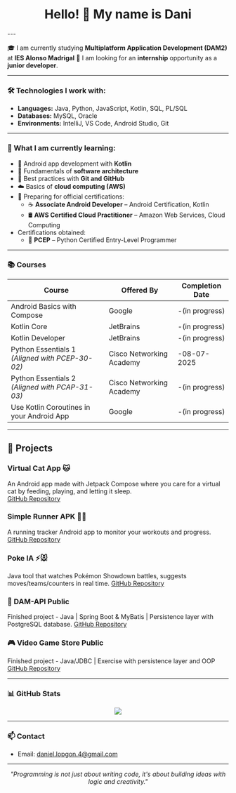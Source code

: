<h1 align="center">Hello! 👋 My name is Dani</h1>
---

🎓 I am currently studying **Multiplatform Application Development (DAM2)** at **IES Alonso Madrigal**
🚀 I am looking for an **internship** opportunity as a **junior developer**.

---

### 🛠️ Technologies I work with:
- **Languages:** Java, Python, JavaScript, Kotlin, SQL, PL/SQL  
- **Databases:** MySQL, Oracle  
- **Environments:** IntelliJ, VS Code, Android Studio, Git

---

### 🎯 What I am currently learning:

- 📱 Android app development with **Kotlin**
- 🧱 Fundamentals of **software architecture**
- 🌱 Best practices with **Git and GitHub**
- ☁️ Basics of **cloud computing (AWS)**
- 🧠 Preparing for official certifications:
  - ☕ **Associate Android Developer** – Android Certification, Kotlin
  - 🛢️ **AWS Certified Cloud Practitioner** – Amazon Web Services, Cloud Computing
- Certifications obtained:
  - 🐍 **PCEP** – Python Certified Entry-Level Programmer

---

### 📚 **Courses**

| Course                                          | Offered By               | Completion Date  | 
|-------------------------------------------------|--------------------------|------------------|
| Android Basics with Compose                     | Google                   | -(in progress)   |
| Kotlin Core                                     | JetBrains                | -(in progress)   |
| Kotlin Developer                                | JetBrains                | -(in progress)   |
| Python Essentials 1 *(Aligned with PCEP-30-02)* | Cisco Networking Academy | -08-07-2025      |
| Python Essentials 2 *(Aligned with PCAP-31-03)* | Cisco Networking Academy | -(in progress)   |
| Use Kotlin Coroutines in your Android App       | Google                   | -(in progress)   |

---

## 🚀 Projects

### Virtual Cat App 🐱
An Android app made with Jetpack Compose where you care for a virtual cat by feeding, playing, and letting it sleep.  
[GitHub Repository](https://github.com/daniellopgon/VirtualCat.git)

### Simple Runner APK 🏃‍♂️
A running tracker Android app to monitor your workouts and progress.  
[GitHub Repository](https://github.com/daniellopgon/SimpleRunnerAPK.git)  

### Poke IA ⚡🐭 
Java tool that watches Pokémon Showdown battles, suggests moves/teams/counters in real time.
[GitHub Repository](https://github.com/daniellopgon/pokeIA.git)

### 🎯 DAM-API Public
Finished project - Java | Spring Boot & MyBatis | Persistence layer with PostgreSQL database.
[GitHub Repository](https://github.com/daniellopgon/pokeIA.git)

### 🎮 Video Game Store Public
Finished project - Java/JDBC | Exercise with persistence layer and OOP
[GitHub Repository](https://github.com/daniellopgon/pokeIA.git)

---

### 📊 GitHub Stats

<p align="center">
  <img src="https://github-readme-stats.vercel.app/api/top-langs/?username=daniellopgon&layout=compact&theme=dracula&cache_bust=20250720" />
</p>

---

### 📫 Contact
- Email: daniel.lopgon.4@gmail.com

---

<p align="center">
  <i>"Programming is not just about writing code, it's about building ideas with logic and creativity."</i>
</p>
